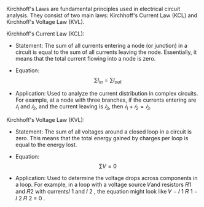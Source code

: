 Kirchhoff's Laws are fundamental principles used in electrical circuit analysis. 
They consist of two main laws: Kirchhoff's Current Law (KCL) and 
Kirchhoff's Voltage Law (KVL).

Kirchhoff's Current Law (KCL):
- Statement: The sum of all currents entering a node (or junction) in a circuit 
  is equal to the sum of all currents leaving the node. Essentially, it means that 
  the total current flowing into a node is zero.
- Equation: $$\sum I_{in} = \sum I_{out}$$

- Application: Used to analyze the current distribution in complex circuits. For example, 
  at a node with three branches, if the currents entering are $𝐼_{1}$ and $𝐼_{2}$, and the
  current leaving is $𝐼_{3}$, then $𝐼_{1}+𝐼_{2}=𝐼_{3}$.

Kirchhoff's Voltage Law (KVL):
- Statement: The sum of all voltages around a closed loop in a circuit is zero. This means 
  that the total energy gained by charges per loop is equal to the energy lost.

- Equation: $$\sum V = 0$$

- Application: Used to determine the voltage drops across components in a loop. For 
  example, in a loop with a voltage source 𝑉and resistors 𝑅1 and 𝑅2
 with currents𝐼
1
 and 
𝐼
2
, the equation might look like 
𝑉
−
𝐼
1
𝑅
1
−
𝐼
2
𝑅
2
=
0
.
